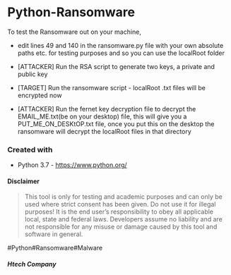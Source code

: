 # Python-Ransomware


To test the Ransomware out on your machine,

* edit lines 49 and 140 in the ransomware.py file with your own absolute paths etc. for testing purposes and so you can use the localRoot folder

* [ATTACKER] Run the RSA script to generate two keys, a private and public key

* [TARGET] Run the ransomware script - localRoot .txt files will be encrypted now

* [ATTACKER] Run the fernet key decryption file to decrypt the EMAIL_ME.txt(be on your desktop) file, this will give you a PUT_ME_ON_DESKtOP.txt file, once you put this on the desktop the ransomware will decrypt the localRoot files in that directory






### Created with
* Python 3.7 - https://www.python.org/

#### Disclaimer

> This tool is only for testing and academic purposes and can only be used where strict consent has been given. Do not use it for
> illegal purposes! It is the end user’s responsibility to obey all applicable local, state and federal laws. Developers assume no
> liability and are not responsible for any misuse or damage caused by this tool and software in general.

#Python#Ransomware#Malware

##### Htech Company